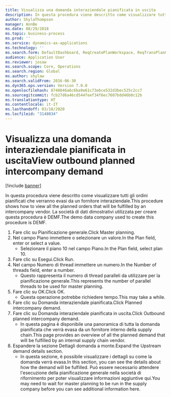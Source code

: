 ```yaml
---
title: Visualizza una domanda interaziendale pianificata in uscita
description: In questa procedura viene descritto come visualizzare tutti gli ordini pianificati che verranno evasi da un fornitore interaziendale.
author: ShylaThompson
manager: AnnBe
ms.date: 08/29/2018
ms.topic: business-process
ms.prod: ''
ms.service: dynamics-ax-applications
ms.technology: ''
ms.search.form: DefaultDashboard, ReqCreatePlanWorkspace, ReqTransPlanCard, ReqOutboundIntercompanyDemand
audience: Application User
ms.reviewer: josaw
ms.search.scope: Core, Operations
ms.search.region: Global
ms.author: shylaw
ms.search.validFrom: 2016-06-30
ms.dyn365.ops.version: Version 7.0.0
ms.openlocfilehash: 8740846a6c6ba9e61c73ebce532d3bec525c2cc7
ms.sourcegitcommit: fcb27d6a46cd544feef34f6ec7607bdd46b0c12b
ms.translationtype: HT
ms.contentlocale: it-IT
ms.lasthandoff: 03/18/2020
ms.locfileid: "3148034"
---
```

# <a name="view-outbound-planned-intercompany-demand"></a><span data-ttu-id="679fe-103">Visualizza una domanda interaziendale pianificata in uscita</span><span class="sxs-lookup"><span data-stu-id="679fe-103">View outbound planned intercompany demand</span></span>

[!include [banner](../../includes/banner.md)]

<span data-ttu-id="679fe-104">In questa procedura viene descritto come visualizzare tutti gli ordini pianificati che verranno evasi da un fornitore interaziendale.</span><span class="sxs-lookup"><span data-stu-id="679fe-104">This procedure shows how to view all the planned orders that will be fulfilled by an intercompany vendor.</span></span> <span data-ttu-id="679fe-105">La società di dati dimostrativi utilizzata per creare questa procedura è DEMF.</span><span class="sxs-lookup"><span data-stu-id="679fe-105">The demo data company used to create this procedure is DEMF.</span></span>

1. <span data-ttu-id="679fe-106">Fare clic su Pianificazione generale.</span><span class="sxs-lookup"><span data-stu-id="679fe-106">Click Master planning.</span></span>
2. <span data-ttu-id="679fe-107">Nel campo Piano immettere o selezionare un valore.</span><span class="sxs-lookup"><span data-stu-id="679fe-107">In the Plan field, enter or select a value.</span></span>
    * <span data-ttu-id="679fe-108">Selezionare il piano 10 nel campo Piano.</span><span class="sxs-lookup"><span data-stu-id="679fe-108">In the Plan field, select plan 10.</span></span>  
3. <span data-ttu-id="679fe-109">Fare clic su Esegui.</span><span class="sxs-lookup"><span data-stu-id="679fe-109">Click Run.</span></span>
4. <span data-ttu-id="679fe-110">Nel campo Numero di thread immettere un numero.</span><span class="sxs-lookup"><span data-stu-id="679fe-110">In the Number of threads field, enter a number.</span></span>
    * <span data-ttu-id="679fe-111">Questo rappresenta il numero di thread paralleli da utilizzare per la pianificazione generale.</span><span class="sxs-lookup"><span data-stu-id="679fe-111">This represents the number of parallel threads to be used for master planning.</span></span>  
5. <span data-ttu-id="679fe-112">Fare clic su OK.</span><span class="sxs-lookup"><span data-stu-id="679fe-112">Click OK.</span></span>
    * <span data-ttu-id="679fe-113">Questa operazione potrebbe richiedere tempo.</span><span class="sxs-lookup"><span data-stu-id="679fe-113">This may take a while.</span></span>  
6. <span data-ttu-id="679fe-114">Fare clic su Domanda interaziendale pianificata.</span><span class="sxs-lookup"><span data-stu-id="679fe-114">Click Planned intercompany demand.</span></span>
7. <span data-ttu-id="679fe-115">Fare clic su Domanda interaziendale pianificata in uscita.</span><span class="sxs-lookup"><span data-stu-id="679fe-115">Click Outbound planned intercompany demand.</span></span>
    * <span data-ttu-id="679fe-116">In questa pagina è disponibile una panoramica di tutta la domanda pianificata che verrà evasa da un fornitore interno della supply chain.</span><span class="sxs-lookup"><span data-stu-id="679fe-116">This page provides an overview of all the planned demand that will be fulfilled by an internal supply chain vendor.</span></span>  
8. <span data-ttu-id="679fe-117">Espandere la sezione Dettagli domanda a monte.</span><span class="sxs-lookup"><span data-stu-id="679fe-117">Expand the Upstream demand details section.</span></span>
    * <span data-ttu-id="679fe-118">In questa sezione, è possibile visualizzare i dettagli su come la domanda verrà evasa.</span><span class="sxs-lookup"><span data-stu-id="679fe-118">In this section, you can see the details about how the demand will be fulfilled.</span></span> <span data-ttu-id="679fe-119">Può essere necessario attendere l'esecuzione della pianificazione generale nella società di rifornimento per poter visualizzare informazioni aggiuntive qui.</span><span class="sxs-lookup"><span data-stu-id="679fe-119">You may need to wait for master planning to be run in the supply company before you can see additional information here.</span></span>  

